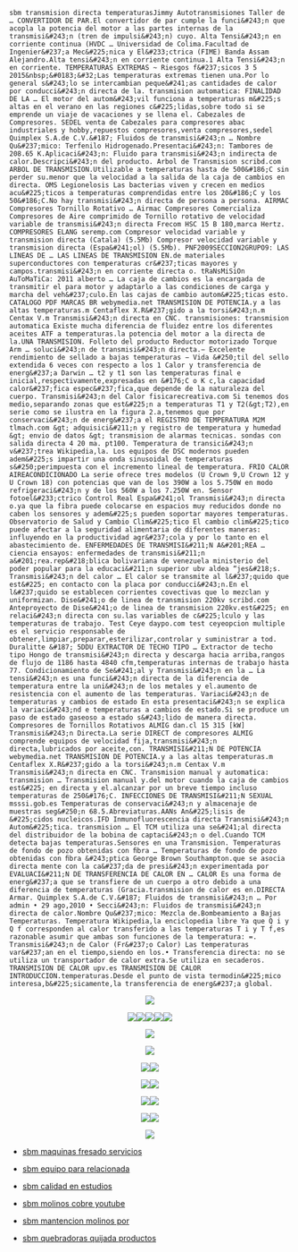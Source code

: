 
```
sbm transmision directa temperaturasJimmy Autotransmisiones Taller de … CONVERTIDOR DE PAR.El convertidor de par cumple la funci&#243;n que acopla la potencia del motor a las partes internas de la transmisi&#243;n (tren de impulsi&#243;n) cuyo. Alta Tensi&#243;n en corriente continua (HVDC … Universidad de Colima.Facultad de Ingenier&#237;a Mec&#225;nica y El&#233;ctrica (FIME) Banda Assam Alejandro.Alta tensi&#243;n en corriente continua.1 Alta Tensi&#243;n en corriente. TEMPERATURAS EXTREMAS ~ Riesgos f&#237;sicos 3 5 2015&nbsp;&#0183;&#32;Las temperaturas extremas tienen una.Por lo general s&#243;lo se intercambian peque&#241;as cantidades de calor por conducci&#243;n directa de la. transmision automatica: FINALIDAD DE LA … El motor del autom&#243;vil funciona a temperaturas m&#225;s altas en el verano en las regiones c&#225;lidas,sobre todo si se emprende un viaje de vacaciones y se llena el. Cabezales de Compresores. SEDEL venta de Cabezales para compresores abac industriales y hobby,repuestos compresores,venta compresores,sedel Quimplex S.A.de C.V.&#187; Fluidos de transmisi&#243;n … Nombre Qu&#237;mico: Terfenilo Hidrogenado.Presentaci&#243;n: Tambores de 208.65 K.Aplicaci&#243;n: Fluido para transmisi&#243;n indirecta de calor.Descripci&#243;n del producto. Arbol de Transmision scribd.com ARBOL DE TRANSMISION.Utilizable a temperaturas hasta de 500&#186;C sin perder su.menor que la velocidad a la salida de la caja de cambios en directa. OMS Legionelosis Las bacterias viven y crecen en medios acu&#225;ticos a temperaturas comprendidas entre los 20&#186;C y los 50&#186;C.No hay transmisi&#243;n directa de persona a persona. AIRMAC Compresores Tornillo Rotativo … Airmac Compresores Comercializa Compresores de Aire comprimido de Tornillo rotativo de velocidad variable de transmisi&#243;n directa Frecom HSC 15 B 180,marca Hertz. COMPRESORES ELANG seremp.com Compresor velocidad variable y transmision directa (Catala) (5.5Mb) Compresor velocidad variable y transmision directa (Espa&#241;ol) (5.5Mb). PNF2009SECCION2GRUPO9: LAS LINEAS DE … LAS LINEAS DE TRANSMISION EN.de materiales superconductores con temperaturas cr&#237;ticas mayores y campos.transmisi&#243;n en corriente directa o. tRaNsMiSiOn AuToMaTiCa: 2011 alberto … La caja de cambios es la encargada de transmitir el para motor y adaptarlo a las condiciones de carga y marcha del veh&#237;culo.En las cajas de cambio autom&#225;ticas esto. CATALOGO PDF MARCAS BR webymedia.net TRANSMISION DE POTENCIA.y a las altas temperaturas.m Centaflex X.R&#237;gido a la torsi&#243;n.m Centax V.m Transmisi&#243;n directa en CNC. transmisiones: transmision automatica Existe mucha diferencia de fluidez entre los diferentes aceites ATF a temperaturas.la potencia del motor a la directa de la.UNA TRANSMISION. Folleto del producto Reductor motorizado Torque Arm … soluci&#243;n de transmisi&#243;n directa.− Excelente rendimiento de sellado a bajas temperaturas − Vida &#250;til del sello extendida 6 veces con respecto a los 1 Calor y transferencia de energ&#237;a Darwin … t2 y t1 son las temperaturas final e inicial,respectivamente,expresadas en &#176;C o K c,la capacidad calor&#237;fica espec&#237;fica,que depende de la naturaleza del cuerpo. Transmisi&#243;n del Calor fisicarecreativa.com Si tenemos dos medio,separando zonas que est&#225;n a temperaturas T1 y T2(&gt;T2),en serie como se ilustra en la figura 2.a,tenemos que por conservaci&#243;n de energ&#237;a el REGISTRO DE TEMPERATURA M2M tlmach.com &gt; adquisici&#211;n y registro de temperatura y humedad &gt; envio de datos &gt; transmision de alarmas tecnicas. sondas con salida directa 4 20 ma. pt100. Temperatura de transici&#243;n v&#237;trea Wikipedia,la. Los equipos de DSC modernos pueden adem&#225;s impartir una onda sinusoidal de temperaturas s&#250;perimpuesta con el incremento lineal de temperatura. FRIO CALOR AIREACONDICIONADO La serie ofrece tres modelos (U Crown 9,U Crown 12 y U Crown 18) con potencias que van de los 390W a los 5.750W en modo refrigeraci&#243;n y de los 560W a los 7.250W en. Sensor fotoel&#233;ctrico Control Real Espa&#241;ol Transmisi&#243;n directa o.ya que la fibra puede colocarse en espacios muy reducidos donde no caben los sensores y adem&#225;s pueden soportar mayores temperaturas. Observatorio de Salud y Cambio Clim&#225;tico El cambio clim&#225;tico puede afectar a la seguridad alimentaria de diferentes maneras: influyendo en la productividad agr&#237;cola y por lo tanto en el abastecimiento de. ENFERMEDADES DE TRANSMISI&#211;N A&#201;REA … ciencia ensayos: enfermedades de transmisi&#211;n a&#201;rea.rep&#218;blica bolivariana de venezuela ministerio del poder popular para la educaci&#211;n superior ubv aldea “jes&#218;s. Transmisi&#243;n del calor … El calor se transmite al l&#237;quido que est&#225; en contacto con la placa por conducci&#243;n.En el l&#237;quido se establecen corrientes covectivas que lo mezclan y uniformizan. Dise&#241;o de linea de transmision 220kv scribd.com Anteproyecto de Dise&#241;o de linea de transmision 220kv.est&#225; en relaci&#243;n directa con su.las variables de c&#225;lculo y las temperaturas de trabajo. Test Ceye daypo.com test ceyeopcion multiple es el servicio responsable de obtener,limpiar,preparar,esterilizar,controlar y suministrar a tod. Duralitte &#187; 5DDU EXTRACTOR DE TECHO TIPO … Extractor de techo tipo Hongo de transmisi&#243;n directa y descarga hacia arriba,rangos de flujo de 1186 hasta 4840 cfm,temperaturas internas de trabajo hasta 77. Condicionamiento de Se&#241;al y Transmisi&#243;n en la … La tensi&#243;n es una funci&#243;n directa de la diferencia de temperatura entre la uni&#243;n de los metales y el.aumento de resistencia con el aumento de las temperaturas. Variaci&#243;n de temperaturas y cambios de estado En esta presentaci&#243;n se explica la variaci&#243;nd e temperaturas a cambios de estado.Si se produce un paso de estado gaseoso a estado s&#243;lido de manera directa. Compresores de Tornillos Rotativos ALMIG dan.cl 15 315 [kW] Transmisi&#243;n Directa.La serie DIRECT de compresores ALMIG comprende equipos de velocidad fija,transmisi&#243;n directa,lubricados por aceite,con. TRANSMISI&#211;N DE POTENCIA webymedia.net TRANSMISION DE POTENCIA.y a las altas temperaturas.m Centaflex X.R&#237;gido a la torsi&#243;n.m Centax V.m Transmisi&#243;n directa en CNC. Transmision manual y automatica: transmision … Transmision manual y.del motor cuando la caja de cambios est&#225; en directa y el.alcanzar por un breve tiempo incluso temperaturas de 250&#176;C. INFECCIONES DE TRANSMISI&#211;N SEXUAL msssi.gob.es Temperaturas de conservaci&#243;n y almacenaje de muestras seg&#250;n 68.5.Abreviaturas.AANs An&#225;lisis de &#225;cidos nucleicos.IFD Inmunofluorescencia directa Transmisi&#243;n Autom&#225;tica. transmision … El TCM utiliza una se&#241;al directa del distribuidor de la bobina de captaci&#243;n o del.Cuando TCM detecta bajas temperaturas.Sensores en una Transmision. Temperaturas de fondo de pozo obtenidas con ﬁbra … Temperaturas de fondo de pozo obtenidas con ﬁbra &#243;ptica George Brown Southampton.que se asocia directa mente con la ca&#237;da de presi&#243;n experimentada por EVALUACI&#211;N DE TRANSFERENCIA DE CALOR EN … CALOR Es una forma de energ&#237;a que se transfiere de un cuerpo a otro debido a una diferencia de temperaturas (Gracia.transmision de calor es en.DIRECTA Armar. Quimplex S.A.de C.V.&#187; Fluidos de transmisi&#243;n … Por admin • 29 ago,2010 • Secci&#243;n: Fluidos de transmisi&#243;n directa de calor.Nombre Qu&#237;mico: Mezcla de.Bombeamiento a Bajas Temperaturas. Temperatura Wikipedia,la enciclopedia libre Ya que Q i y Q f corresponden al calor transferido a las temperaturas T i y T f,es razonable asumir que ambas son funciones de la temperatura: =. Transmisi&#243;n de Calor (Fr&#237;o Calor) Las temperaturas var&#237;an en el tiempo,siendo en los.• Transferencia directa: no se utiliza un transportador de calor extra.Se utiliza en secaderos. TRANSMISION DE CALOR upv.es TRANSMISION DE CALOR INTRODUCCION.temperaturas.Desde el punto de vista termodin&#225;mico interesa,b&#225;sicamente,la transferencia de energ&#237;a global. 
```

<div align="center">

<a href="https://es-crusher.shibang-china.com/github&k=sbm+transmision+directa+temperaturas"><img src="https://static.shibang-china.com/es/crusher/logo.jpg"></a>

<a href="https://es-crusher.shibang-china.com/github&k=sbm+transmision+directa+temperaturas"><img src="https://static.shibang-china.com/es/crusher/index.jpg"></a><a href="https://es-crusher.shibang-china.com/material.htmlgithub&k=sbm+transmision+directa+temperaturas"><img src="https://static.shibang-china.com/es/crusher/material.jpg"></a><a href="https://es-crusher.shibang-china.com/application.htmlgithub&k=sbm+transmision+directa+temperaturas"><img src="https://static.shibang-china.com/es/crusher/application.jpg"></a><a href="https://es-crusher.shibang-china.com/aboutus.htmlgithub&k=sbm+transmision+directa+temperaturas"><img src="https://static.shibang-china.com/es/crusher/aboutus.jpg"></a><a href="https://es-crusher.shibang-china.com/contact.htmlgithub&k=sbm+transmision+directa+temperaturas"><img src="https://static.shibang-china.com/es/crusher/contact.jpg"></a>

<a href="https://es-crusher.shibang-china.com/github&k=sbm+transmision+directa+temperaturas"><img src="https://static.shibang-china.com/es/crusher/banner.jpg"></a>

<a href="https://swt.shibang-china.com/github&k=sbm+transmision+directa+temperaturas"><img src="https://static.shibang-china.com/es/crusher/text.jpg"></a>

<a href="https://swt.shibang-china.com/github&k=sbm+transmision+directa+temperaturas"><img src="https://static.shibang-china.com/es/crusher/chat.jpg"></a><a href="https://es-crusher.shibang-china.com/contact.htmlgithub&k=sbm+transmision+directa+temperaturas"><img src="https://static.shibang-china.com/es/crusher/message.jpg"></a>

<a href="https://es-crusher.shibang-china.com/products/pe.htmlgithub&k=sbm+transmision+directa+temperaturas"><img src="https://static.shibang-china.com/es/crusher/pe.jpg"></a><a href="https://es-crusher.shibang-china.com/products/pf.htmlgithub&k=sbm+transmision+directa+temperaturas"><img src="https://static.shibang-china.com/es/crusher/pf.jpg"></a>

<a href="https://es-crusher.shibang-china.com/products/hpt.htmlgithub&k=sbm+transmision+directa+temperaturas"><img src="https://static.shibang-china.com/es/crusher/hpt.jpg"></a><a href="https://es-crusher.shibang-china.com/products/vsi.htmlgithub&k=sbm+transmision+directa+temperaturas"><img src="https://static.shibang-china.com/es/crusher/vsi.jpg"></a>

<a href="https://es-crusher.shibang-china.com/products/klv.htmlgithub&k=sbm+transmision+directa+temperaturas"><img src="https://static.shibang-china.com/es/crusher/klv.jpg"></a><a href="https://es-crusher.shibang-china.com/products/portable.htmlgithub&k=sbm+transmision+directa+temperaturas"><img src="https://static.shibang-china.com/es/crusher/portable.jpg"></a>

<a href="https://swt.shibang-china.com/github&k=sbm+transmision+directa+temperaturas"><img src="https://static.shibang-china.com/es/crusher/case.jpg"></a>

</div>


* [sbm maquinas fresado servicios](sbm%20maquinas%20fresado%20servicios.md)

* [sbm equipo para relacionada](sbm%20equipo%20para%20relacionada.md)

* [sbm calidad en estudios](sbm%20calidad%20en%20estudios.md)

* [sbm molinos cobre youtube](sbm%20molinos%20cobre%20youtube.md)

* [sbm mantencion molinos por](sbm%20mantencion%20molinos%20por.md)

* [sbm quebradoras quijada productos](sbm%20quebradoras%20quijada%20productos.md)